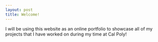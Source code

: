 ```yaml
---
layout: post
title: Welcome!
---
```

I will be using this website as an online portfolio to showcase all of my projects that I have worked on during my time at Cal Poly!
